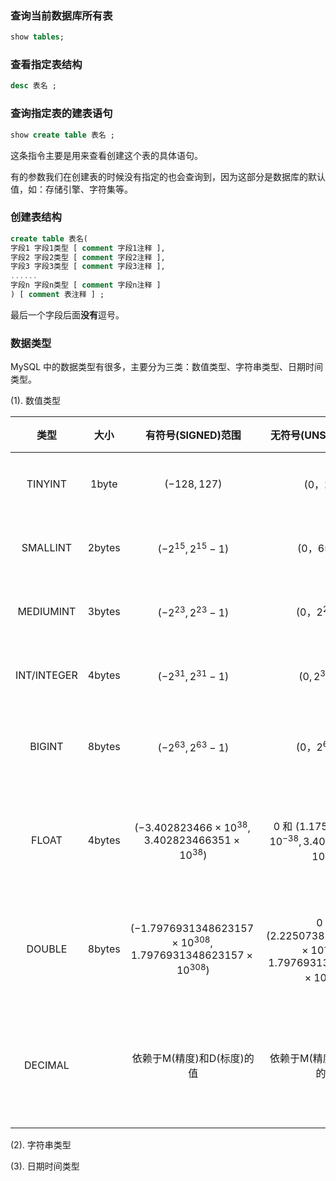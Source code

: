### 查询当前数据库所有表

```sql
show tables;
```

### 查看指定表结构

```sql
desc 表名 ;
```

### 查询指定表的建表语句

```sql
show create table 表名 ;
```

这条指令主要是用来查看创建这个表的具体语句。

有的参数我们在创建表的时候没有指定的也会查询到，因为这部分是数据库的默认值，如：存储引擎、字符集等。  

### 创建表结构

```sql
create table 表名(
字段1 字段1类型 [ comment 字段1注释 ],
字段2 字段2类型 [ comment 字段2注释 ],
字段3 字段3类型 [ comment 字段3注释 ],
......
字段n 字段n类型 [ comment 字段n注释 ]
) [ comment 表注释 ] ;
```

最后一个字段后面**没有**逗号。

### 数据类型

MySQL 中的数据类型有很多，主要分为三类：数值类型、字符串类型、日期时间类型。

(1). 数值类型

|    类型     |  大小  |                  有符号(SIGNED)范围                  |                  无符号(UNSIGNED)范围                   |        描述        |
| :---------: | :----: | :--------------------------------------------------: | :-----------------------------------------------------: | :----------------: |
|   TINYINT   | 1byte  |                   $`(-128, 127)`$                    |                        $`(0，255)`$                         |      小整数值      |
|  SMALLINT   | 2bytes |               $`(-2^{15}, 2^{15}-1)`$                |                       $`(0，65535)`$                        |      大整数值      |
|  MEDIUMINT  | 3bytes |               $`(-2^{23}, 2^{23}-1)`$                |                      $`(0，2^{24}-1)`$                      |      大整数值      |
| INT/INTEGER | 4bytes |               $`(-2^{31}, 2^{31}-1)`$                |                     $`(0,2^{32}-1)`$                     |      大整数值      |
|   BIGINT    | 8bytes |                $`(-2^{63},2^{63}-1)`$                |                       $`(0，2^64-1)`$                       |     极大整数值     |
|    FLOAT    | 4bytes |    $`(-3.402823466 \times 10^{38},3.402823466351 \times 10^{38})`$    |        $`0`$ 和 $`(1.175494351 \times 10^{-38},3.402823466 \times 10^{38})`$        |   单精度浮点数值   |
|   DOUBLE    | 8bytes | $`(-1.7976931348623157 \times 10^{308},1.7976931348623157 \times 10^{308})`$ | $`0`$ 和 $`(2.2250738585072014 \times 10^{-308},1.7976931348623157 \times 10^{308})`$ |   双精度浮点数值   |
|   DECIMAL   |        |              依赖于M(精度)和D(标度)的值              |               依赖于M(精度)和D(标度)的值                | 小数值(精确定点数) |

(2). 字符串类型

(3). 日期时间类型

